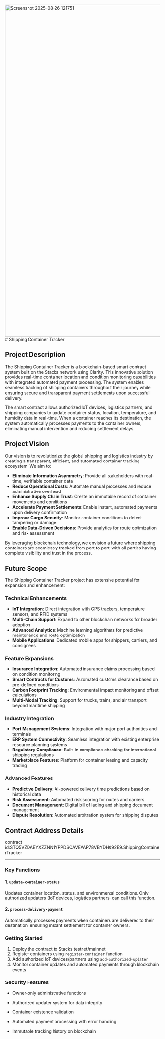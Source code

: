 <img width="1920" height="1080" alt="Screenshot 2025-08-26 121751" src="https://github.com/user-attachments/assets/627c2d36-fa0d-4523-a445-10560098e023" /># Shipping Container Tracker

## Project Description

The Shipping Container Tracker is a blockchain-based smart contract system built on the Stacks network using Clarity. This innovative solution provides real-time container location and condition monitoring capabilities with integrated automated payment processing. The system enables seamless tracking of shipping containers throughout their journey while ensuring secure and transparent payment settlements upon successful delivery.

The smart contract allows authorized IoT devices, logistics partners, and shipping companies to update container status, location, temperature, and humidity data in real-time. When a container reaches its destination, the system automatically processes payments to the container owners, eliminating manual intervention and reducing settlement delays.

## Project Vision

Our vision is to revolutionize the global shipping and logistics industry by creating a transparent, efficient, and automated container tracking ecosystem. We aim to:

- **Eliminate Information Asymmetry**: Provide all stakeholders with real-time, verifiable container data
- **Reduce Operational Costs**: Automate manual processes and reduce administrative overhead  
- **Enhance Supply Chain Trust**: Create an immutable record of container movements and conditions
- **Accelerate Payment Settlements**: Enable instant, automated payments upon delivery confirmation
- **Improve Cargo Security**: Monitor container conditions to detect tampering or damage
- **Enable Data-Driven Decisions**: Provide analytics for route optimization and risk assessment

By leveraging blockchain technology, we envision a future where shipping containers are seamlessly tracked from port to port, with all parties having complete visibility and trust in the process.

## Future Scope

The Shipping Container Tracker project has extensive potential for expansion and enhancement:

### Technical Enhancements
- **IoT Integration**: Direct integration with GPS trackers, temperature sensors, and RFID systems
- **Multi-Chain Support**: Expand to other blockchain networks for broader adoption
- **Advanced Analytics**: Machine learning algorithms for predictive maintenance and route optimization
- **Mobile Applications**: Dedicated mobile apps for shippers, carriers, and consignees

### Feature Expansions
- **Insurance Integration**: Automated insurance claims processing based on condition monitoring
- **Smart Contracts for Customs**: Automated customs clearance based on pre-defined conditions  
- **Carbon Footprint Tracking**: Environmental impact monitoring and offset calculations
- **Multi-Modal Tracking**: Support for trucks, trains, and air transport beyond maritime shipping

### Industry Integration
- **Port Management Systems**: Integration with major port authorities and terminals
- **ERP System Connectivity**: Seamless integration with existing enterprise resource planning systems
- **Regulatory Compliance**: Built-in compliance checking for international shipping regulations
- **Marketplace Features**: Platform for container leasing and capacity trading

### Advanced Features
- **Predictive Delivery**: AI-powered delivery time predictions based on historical data
- **Risk Assessment**: Automated risk scoring for routes and carriers
- **Document Management**: Digital bill of lading and shipping document management
- **Dispute Resolution**: Automated arbitration system for shipping disputes

## Contract Address Details
contract id:STQ5VZDAEYXZZNN1YPPDSCAVEVAP78VBYDH092E9.ShippingContainerTracker

---

### Key Functions

#### 1. `update-container-status`
Updates container location, status, and environmental conditions. Only authorized updaters (IoT devices, logistics partners) can call this function.

#### 2. `process-delivery-payment` 
Automatically processes payments when containers are delivered to their destination, ensuring instant settlement for container owners.

### Getting Started

1. Deploy the contract to Stacks testnet/mainnet
2. Register containers using `register-container` function
3. Add authorized IoT devices/partners using `add-authorized-updater`
4. Monitor container updates and automated payments through blockchain events

### Security Features

- Owner-only administrative functions
- Authorized updater system for data integrity  
- Container existence validation
- Automated payment processing with error handling

- Immutable tracking history on blockchain
